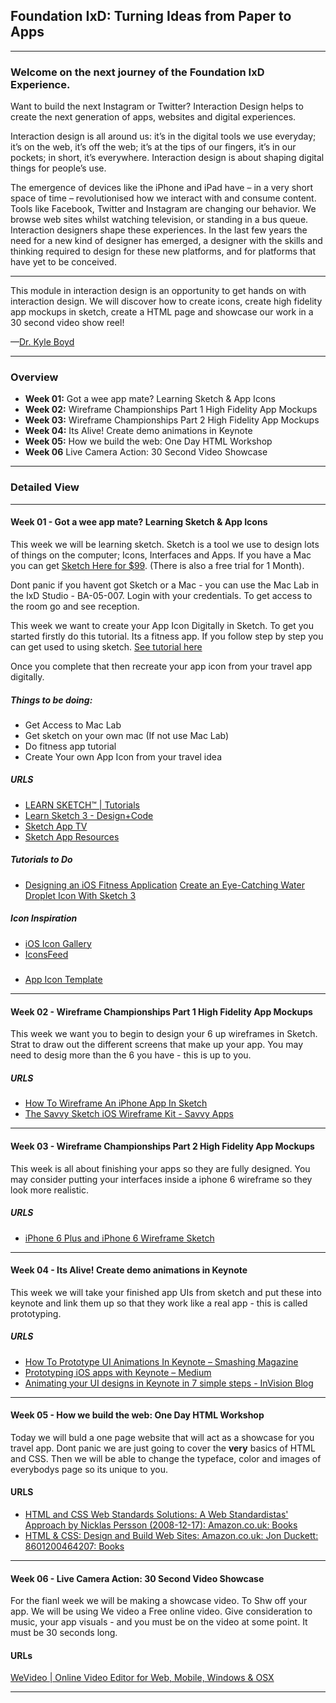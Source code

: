 ## Foundation IxD: Turning Ideas from Paper to Apps

---

### Welcome on the next journey of the Foundation IxD Experience.  


Want to build the next Instagram or Twitter? Interaction Design helps to create the next generation of apps, websites and digital experiences.

Interaction design is all around us: it’s in the digital tools we use everyday; it’s on the web, it’s off the web; it’s at the tips of our fingers, it’s in our pockets; in short, it’s everywhere. Interaction design is about shaping digital things for people’s use.

The emergence of devices like the iPhone and iPad have – in a very short space of time – revolutionised how we interact with and consume content. Tools like Facebook, Twitter and Instagram are changing our behavior. We browse web sites whilst watching television, or standing in a bus queue. Interaction designers shape these experiences.  In the last few years the need for a new kind of designer has emerged, a designer with the skills and thinking required to design for these new platforms, and for platforms that have yet to be conceived.

---

This module in interaction design is an opportunity to get hands on with interaction design.  We will discover how to create icons, create high fidelity app mockups in sketch, create a HTML page and showcase our work in a 30 second video show reel!  

—[Dr. Kyle Boyd](https://twitter.com/kylbyd)

---

### Overview

- **Week 01:** Got a wee app mate? Learning Sketch & App Icons 
- **Week 02:** Wireframe Championships Part 1 High Fidelity App Mockups
- **Week 03:** Wireframe Championships Part 2 High Fidelity App Mockups
- **Week 04:** Its Alive! Create demo animations in Keynote
- **Week 05:** How we build the web: One Day HTML Workshop
- **Week 06** Live Camera Action: 30 Second Video Showcase

---

### Detailed View

---

#### Week 01 - Got a wee app mate? Learning Sketch & App Icons 


This week we will be learning sketch.  Sketch is a tool we use to design lots of things on the computer; Icons, Interfaces and Apps.  If you have a Mac you can get [Sketch Here for $99](https://www.sketchapp.com/). (There is also a free trial for 1 Month).  

Dont panic if you havent got Sketch or a Mac - you can use the Mac Lab in the IxD Studio - BA-05-007.  Login with your credentials.  To get access to the room go and see reception. 

This week we want to create your App Icon Digitally in Sketch.  To get you started firstly do this tutorial.  Its a fitness app.  If you follow step by step you can get used to using sketch.  [See tutorial here](https://webdesign.tutsplus.com/tutorials/designing-an-ios-fitness-application-with-apple-watch-compatibility--cms-23613) 

Once you complete that then recreate your app icon from your travel app digitally.  

##### Things to be doing:

- Get Access to Mac Lab
- Get sketch on your own mac (If not use Mac Lab)
- Do fitness app tutorial
- Create Your own App Icon from your travel idea

##### URLS
- [LEARN SKETCH™ | Tutorials](http://learnsketch.com/tutorials.html)
- [Learn Sketch 3 - Design+Code](https://designcode.io/sketch)
- [Sketch App TV](https://sketchapp.tv/)
- [Sketch App Resources](https://www.sketchappsources.com/)

##### Tutorials to Do
- [Designing an iOS Fitness Application](https://webdesign.tutsplus.com/tutorials/designing-an-ios-fitness-application-with-apple-watch-compatibility--cms-23613)
[Create an Eye-Catching Water Droplet Icon With Sketch 3](https://webdesign.tutsplus.com/tutorials/create-an-eye-catching-water-droplet-icon-with-sketch-3--cms-22595)

##### Icon Inspiration
- [iOS Icon Gallery](http://iosicongallery.com/)
- [IconsFeed](http://www.iconsfeed.com/)

#####
- [App Icon Template](https://www.sketchappsources.com/free-source/2978-app-store-icon-template-sizes-sketch-freebie-resource.html)

---

#### Week 02 - Wireframe Championships Part 1 High Fidelity App Mockups

This week we want you to begin to design your 6 up wireframes in Sketch.  Strat to draw out the different screens that make up your app.  You may need to desig more than the 6 you have - this is up to you. 

##### URLS
- [How To Wireframe An iPhone App In Sketch](http://blog.mengto.com/how-to-wireframe-an-iphone-app-in-sketch/)
- [The Savvy Sketch iOS Wireframe Kit - Savvy Apps](https://savvyapps.com/blog/savvy-sketch-ios-wireframe-kit)

---

#### Week 03 - Wireframe Championships Part 2 High Fidelity App Mockups

This week is all about finishing your apps so they are fully designed.  You may consider putting your interfaces inside a iphone 6 wireframe so they look more realistic.

##### URLS
- [iPhone 6 Plus and iPhone 6 Wireframe Sketch ](https://www.sketchappsources.com/free-source/799-iphone6-plus-and-iphone6-wireframe-sketch-treebie-resource.html)


---

#### Week 04 - Its Alive! Create demo animations in Keynote

This week we will take your finished app UIs from sketch and put these into keynote and link them up so that they work like a real app - this is called prototyping.  

##### URLS
- [How To Prototype UI Animations In Keynote – Smashing Magazine](https://www.smashingmagazine.com/2015/08/animating-in-keynote/)
- [Prototyping iOS apps with Keynote – Medium](https://medium.com/@ramykhuffash/prototyping-ios-apps-with-keynote-4f1bf3c720fb#.nui2fku2a)
- [Animating your UI designs in Keynote in 7 simple steps - InVision Blog](http://blog.invisionapp.com/animating-your-ui-designs-in-keynote/)

---

#### Week 05 - How we build the web: One Day HTML Workshop

Today we will buld a one page website that will act as a showcase for you travel app.  Dont panic we are just going to cover the **very** basics of HTML and CSS.  Then we will be able to change the typeface, color and images of everybodys page so its unique to you.

#### URLS
- [HTML and CSS Web Standards Solutions: A Web Standardistas' Approach by Nicklas Persson (2008-12-17): Amazon.co.uk: Books](https://www.amazon.co.uk/HTML-CSS-Standards-Solutions-Standardistas/dp/B019NE9KWW)
- [HTML & CSS: Design and Build Web Sites: Amazon.co.uk: Jon Duckett: 8601200464207: Books](https://www.amazon.co.uk/d/Books/HTML-CSS-Design-Build-Sites/1118008189/ref=sr_1_3?s=books&ie=UTF8&qid=1488296253&sr=1-3&keywords=john+duckett)

---

#### Week 06 - Live Camera Action: 30 Second Video Showcase

For the fianl week we will be making a showcase video. To Shw off your app.  We will be using We video a Free online video.  Give consideration to music, your app visuals - and you must be on the video at some point.  It must be 30 seconds long. 

#### URLs
[WeVideo | Online Video Editor for Web, Mobile, Windows & OSX](https://www.wevideo.com/)

---
